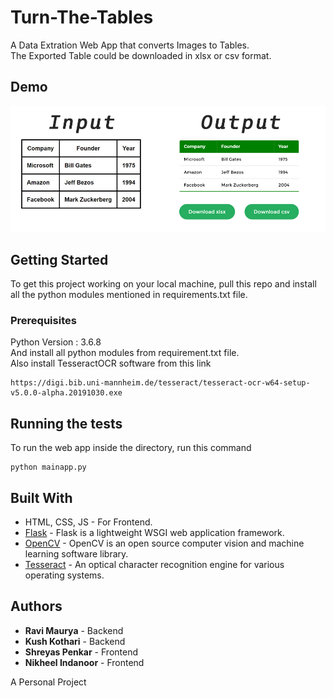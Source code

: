 # Turn-The-Tables

A Data Extration Web App that converts Images to Tables. <br>
The Exported Table could be downloaded in xlsx or csv format.

## Demo

![Demo Image](/static/images/demo.png)

## Getting Started

To get this project working on your local machine, pull this repo and install all the python modules mentioned in requirements.txt file. 

### Prerequisites

Python Version : 3.6.8 <br>
And install all python modules from requirement.txt file. <br>
Also install TesseractOCR software from this link 
```
https://digi.bib.uni-mannheim.de/tesseract/tesseract-ocr-w64-setup-v5.0.0-alpha.20191030.exe
```

## Running the tests

To run the web app inside the directory, run this command

```
python mainapp.py
```

## Built With

* HTML, CSS, JS - For Frontend.
* [Flask](https://flask.palletsprojects.com/en/1.1.x/) - Flask is a lightweight WSGI web application framework.
* [OpenCV](https://opencv.org/) - OpenCV is an open source computer vision and machine learning software library.
* [Tesseract](https://github.com/tesseract-ocr/tesseract) - An optical character recognition engine for various operating systems.

<!-- ## Contributing

Please read [CONTRIBUTING.md](https://gist.github.com/PurpleBooth/b24679402957c63ec426) for details on our code of conduct, and the process for submitting pull requests to us. -->

<!-- ## Versioning

We use [SemVer](http://semver.org/) for versioning. For the versions available, see the [tags on this repository](https://github.com/your/project/tags).  -->

## Authors

* **Ravi Maurya** - Backend
* **Kush Kothari** - Backend
* **Shreyas Penkar** - Frontend
* **Nikheel Indanoor** - Frontend

A Personal Project

<!-- See also the list of [contributors](https://github.com/your/project/contributors) who participated in this project. -->

<!-- 
## Acknowledgments

* 
* Inspiration
* etc -->
